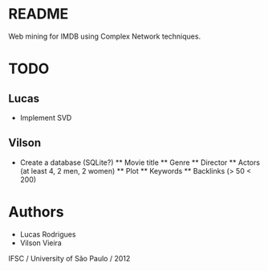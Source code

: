 # README

Web mining for IMDB using Complex Network techniques.

# TODO

## Lucas

* Implement SVD

## Vilson

* Create a database (SQLite?)
** Movie title
** Genre
** Director
** Actors (at least 4, 2 men, 2 women)
** Plot
** Keywords
** Backlinks (> 50 < 200)

# Authors

* Lucas Rodrigues
* Vilson Vieira

IFSC / University of São Paulo / 2012